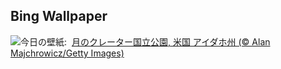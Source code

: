 ## Bing Wallpaper
![](https://www.bing.com/th?id=OHR.CratersOfTheMoon_JA-JP5423756803_UHD.jpg&w=1000)今日の壁紙: &nbsp;[月のクレーター国立公園, 米国 アイダホ州 (© Alan Majchrowicz/Getty Images)](https://www.bing.com/th?id=OHR.CratersOfTheMoon_JA-JP5423756803_UHD.jpg)
<br><br/>
